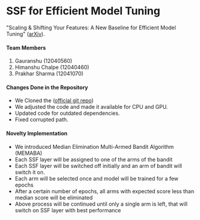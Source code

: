 # SSF for Efficient Model Tuning

"Scaling & Shifting Your Features: A New Baseline for Efficient Model Tuning" ([arXiv](https://arxiv.org/abs/2210.08823)). 



#### Team Members
1. Gauranshu (12040560)
2. Himanshu Chalpe (12040460)
3. Prakhar Sharma (12041070)

#### Changes Done in the Repository
- We Cloned the ([official git repo](https://github.com/dongzelian/SSF))
- We adjusted the code and made it available for CPU and GPU.
- Updated code for outdated dependencies.
- Fixed corrupted path.

#### Novelty Implementation
- We introduced Median Elimination Multi-Armed Bandit Algorithm (MEMABA)
- Each SSF layer will be assigned to one of the arms of the bandit
- Each SSF layer will be switched off initially and an arm of bandit will switch it on.
- Each arm will be selected once and model will be trained for a few epochs
- After a certain number of epochs, all arms with expected score less than median score will be eliminated
- Above process will be continued until only a single arm is left, that will switch on SSF layer with best performance
